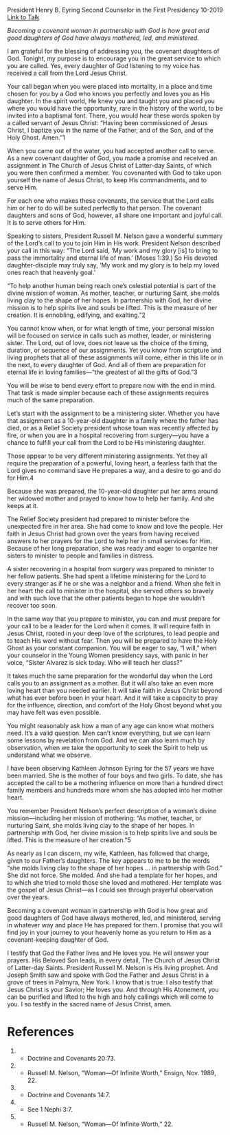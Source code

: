 President Henry B. Eyring
Second Counselor in the First Presidency
10-2019
[Link to Talk](https://www.churchofjesuschrist.org/study/general-conference/2019/10/34eyring?lang=eng)

_Becoming a covenant woman in partnership with God is how great and good daughters of God have always mothered, led, and ministered._

I am grateful for the blessing of addressing you, the covenant daughters of God. Tonight, my purpose is to encourage you in the great service to which you are called. Yes, every daughter of God listening to my voice has received a call from the Lord Jesus Christ.

Your call began when you were placed into mortality, in a place and time chosen for you by a God who knows you perfectly and loves you as His daughter. In the spirit world, He knew you and taught you and placed you where you would have the opportunity, rare in the history of the world, to be invited into a baptismal font. There, you would hear these words spoken by a called servant of Jesus Christ: “Having been commissioned of Jesus Christ, I baptize you in the name of the Father, and of the Son, and of the Holy Ghost. Amen.”1

When you came out of the water, you had accepted another call to serve. As a new covenant daughter of God, you made a promise and received an assignment in The Church of Jesus Christ of Latter-day Saints, of which you were then confirmed a member. You covenanted with God to take upon yourself the name of Jesus Christ, to keep His commandments, and to serve Him.

For each one who makes these covenants, the service that the Lord calls him or her to do will be suited perfectly to that person. The covenant daughters and sons of God, however, all share one important and joyful call. It is to serve others for Him.

Speaking to sisters, President Russell M. Nelson gave a wonderful summary of the Lord’s call to you to join Him in His work. President Nelson described your call in this way: “The Lord said, ‘My work and my glory [is] to bring to pass the immortality and eternal life of man.’ (Moses 1:39.) So His devoted daughter-disciple may truly say, ‘My work and my glory is to help my loved ones reach that heavenly goal.’

“To help another human being reach one’s celestial potential is part of the divine mission of woman. As mother, teacher, or nurturing Saint, she molds living clay to the shape of her hopes. In partnership with God, her divine mission is to help spirits live and souls be lifted. This is the measure of her creation. It is ennobling, edifying, and exalting.”2

You cannot know when, or for what length of time, your personal mission will be focused on service in calls such as mother, leader, or ministering sister. The Lord, out of love, does not leave us the choice of the timing, duration, or sequence of our assignments. Yet you know from scripture and living prophets that all of these assignments will come, either in this life or in the next, to every daughter of God. And all of them are preparation for eternal life in loving families—“the greatest of all the gifts of God.”3

You will be wise to bend every effort to prepare now with the end in mind. That task is made simpler because each of these assignments requires much of the same preparation.

Let’s start with the assignment to be a ministering sister. Whether you have that assignment as a 10-year-old daughter in a family where the father has died, or as a Relief Society president whose town was recently affected by fire, or when you are in a hospital recovering from surgery—you have a chance to fulfill your call from the Lord to be His ministering daughter.

Those appear to be very different ministering assignments. Yet they all require the preparation of a powerful, loving heart, a fearless faith that the Lord gives no command save He prepares a way, and a desire to go and do for Him.4

Because she was prepared, the 10-year-old daughter put her arms around her widowed mother and prayed to know how to help her family. And she keeps at it.

The Relief Society president had prepared to minister before the unexpected fire in her area. She had come to know and love the people. Her faith in Jesus Christ had grown over the years from having received answers to her prayers for the Lord to help her in small services for Him. Because of her long preparation, she was ready and eager to organize her sisters to minister to people and families in distress.

A sister recovering in a hospital from surgery was prepared to minister to her fellow patients. She had spent a lifetime ministering for the Lord to every stranger as if he or she was a neighbor and a friend. When she felt in her heart the call to minister in the hospital, she served others so bravely and with such love that the other patients began to hope she wouldn’t recover too soon.

In the same way that you prepare to minister, you can and must prepare for your call to be a leader for the Lord when it comes. It will require faith in Jesus Christ, rooted in your deep love of the scriptures, to lead people and to teach His word without fear. Then you will be prepared to have the Holy Ghost as your constant companion. You will be eager to say, “I will,” when your counselor in the Young Women presidency says, with panic in her voice, “Sister Alvarez is sick today. Who will teach her class?”

It takes much the same preparation for the wonderful day when the Lord calls you to an assignment as a mother. But it will also take an even more loving heart than you needed earlier. It will take faith in Jesus Christ beyond what has ever before been in your heart. And it will take a capacity to pray for the influence, direction, and comfort of the Holy Ghost beyond what you may have felt was even possible.

You might reasonably ask how a man of any age can know what mothers need. It’s a valid question. Men can’t know everything, but we can learn some lessons by revelation from God. And we can also learn much by observation, when we take the opportunity to seek the Spirit to help us understand what we observe.

I have been observing Kathleen Johnson Eyring for the 57 years we have been married. She is the mother of four boys and two girls. To date, she has accepted the call to be a mothering influence on more than a hundred direct family members and hundreds more whom she has adopted into her mother heart.

You remember President Nelson’s perfect description of a woman’s divine mission—including her mission of mothering: “As mother, teacher, or nurturing Saint, she molds living clay to the shape of her hopes. In partnership with God, her divine mission is to help spirits live and souls be lifted. This is the measure of her creation.”5



As nearly as I can discern, my wife, Kathleen, has followed that charge, given to our Father’s daughters. The key appears to me to be the words “she molds living clay to the shape of her hopes … in partnership with God.” She did not force. She molded. And she had a template for her hopes, and to which she tried to mold those she loved and mothered. Her template was the gospel of Jesus Christ—as I could see through prayerful observation over the years.

Becoming a covenant woman in partnership with God is how great and good daughters of God have always mothered, led, and ministered, serving in whatever way and place He has prepared for them. I promise that you will find joy in your journey to your heavenly home as you return to Him as a covenant-keeping daughter of God.

I testify that God the Father lives and He loves you. He will answer your prayers. His Beloved Son leads, in every detail, The Church of Jesus Christ of Latter-day Saints. President Russell M. Nelson is His living prophet. And Joseph Smith saw and spoke with God the Father and Jesus Christ in a grove of trees in Palmyra, New York. I know that is true. I also testify that Jesus Christ is your Savior; He loves you. And through His Atonement, you can be purified and lifted to the high and holy callings which will come to you. I so testify in the sacred name of Jesus Christ, amen.

# References
1. - Doctrine and Covenants 20:73.
2. - Russell M. Nelson, “Woman—Of Infinite Worth,” Ensign, Nov. 1989, 22.
3. - Doctrine and Covenants 14:7.
4. - See 1 Nephi 3:7.
5. - Russell M. Nelson, “Woman—Of Infinite Worth,” 22.